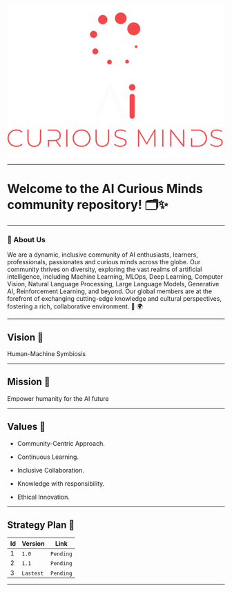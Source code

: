 ![AI Curious Minds](General/Logos/FullLogo/500x500/AICM_FullLogo_RedWhite-500x500.png)

---

# Welcome to the AI Curious Minds community repository! 🗂️✨

---

### 🚀 About Us

We are a dynamic, inclusive community of AI enthusiasts, learners, professionals, passionates and curious minds across the globe. Our community thrives on diversity, exploring the vast realms of artificial intelligence, including Machine Learning, MLOps, Deep Learning, Computer Vision, Natural Language Processing, Large Language Models, Generative AI, Reinforcement Learning, and beyond. Our global members are at the forefront of exchanging cutting-edge knowledge and cultural perspectives, fostering a rich, collaborative environment. 💼 🌍

---

##  Vision 🔭

Human-Machine Symbiosis​

--- 

##  Mission 🚀

Empower humanity for the AI future​

--- 

##  Values 🌱

- Community-Centric Approach.​

- Continuous Learning.​

- Inclusive Collaboration.​

- Knowledge with responsibility.​

- Ethical Innovation.

---

## Strategy Plan 📅

| Id | Version | Link |
| --- | --- | --- |
| 1 | `1.0` | `Pending` |
| 2 | `1.1` | `Pending` |
| 3 | `Lastest` | `Pending` |

---
